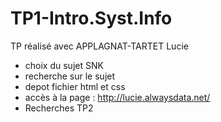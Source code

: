 # TP1-Intro.Syst.Info

TP réalisé avec  APPLAGNAT-TARTET Lucie

* choix du sujet SNK
* recherche sur le sujet
* depot fichier html et css
* accès à la page : http://lucie.alwaysdata.net/
* Recherches TP2
